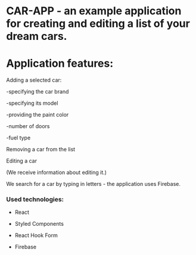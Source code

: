 # CAR-APP - an example application for creating and editing a list of your dream cars.

# Application features:


Adding a selected car:

-specifying the car brand

-specifying its model

-providing the paint color

-number of doors

-fuel type

Removing a car from the list

Editing a car

(We receive information about editing it.)

We search for a car by typing in letters - the application uses Firebase.

### Used technologies:

- React

- Styled Components

- React Hook Form

- Firebase
